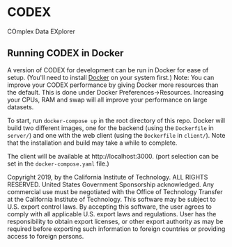 # CODEX

COmplex Data EXplorer

## Running CODEX in Docker

A version of CODEX for development can be run in Docker for ease of setup. (You'll need to install [Docker](https://www.docker.com/]) on your system first.)
Note: You can improve your CODEX performance by giving Docker more resources than the default.  This is done under Docker Preferences->Resources.  Increasing your CPUs, RAM and swap will all improve your performance on large datasets.

To start, run `docker-compose up` in the root directory of this repo. Docker will build two different images, one for the backend (using the `Dockerfile` in `server/`) and one with the web client (using the `Dockerfile` in `client/`). Note that the installation and build may take a while to complete.

The client will be available at http://localhost:3000. (port selection can be set in the `docker-compose.yaml` file.)

Copyright 2019, by the California Institute of Technology. ALL RIGHTS RESERVED. United States Government Sponsorship acknowledged. Any commercial use must be negotiated with the Office of Technology Transfer at the California Institute of Technology.
This software may be subject to U.S. export control laws. By accepting this software, the user agrees to comply with all applicable U.S. export laws and regulations. User has the responsibility to obtain export licenses, or other export authority as may be required before exporting such information to foreign countries or providing access to foreign persons.